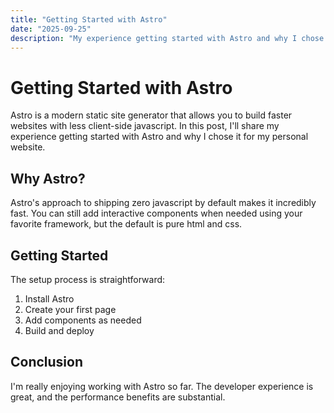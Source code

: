 ```yaml
---
title: "Getting Started with Astro"
date: "2025-09-25"
description: "My experience getting started with Astro and why I chose it for my personal website."
---
```


# Getting Started with Astro

Astro is a modern static site generator that allows you to build faster websites with less client-side javascript. In this post, I'll share my experience getting started with Astro and why I chose it for my personal website.

## Why Astro?

Astro's approach to shipping zero javascript by default makes it incredibly fast. You can still add interactive components when needed using your favorite framework, but the default is pure html and css.

## Getting Started

The setup process is straightforward:

1. Install Astro
2. Create your first page
3. Add components as needed
4. Build and deploy

## Conclusion

I'm really enjoying working with Astro so far. The developer experience is great, and the performance benefits are substantial.
